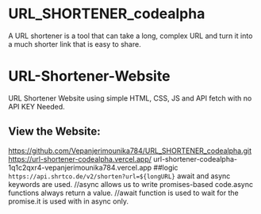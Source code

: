 # URL_SHORTENER_codealpha
A URL shortener is a tool that can take a long, complex URL and turn it into a much shorter link that is easy to share.

# URL-Shortener-Website
URL Shortener Website using simple HTML, CSS, JS and API fetch with no API KEY Needed. 

## View the Website: 
https://github.com/Vepanjerimounika784/URL_SHORTENER_codealpha.git
https://url-shortener-codealpha.vercel.app/
url-shortener-codealpha-1q1c2qxr4-vepanjerimounika784.vercel.app
##logic
`https://api.shrtco.de/v2/shorten?url=${longURL}`
await and async keywords are used.
//async allows us to write promises-based code.async functions always return a value.
//await function is used to wait for the promise.it is used with in async only.
